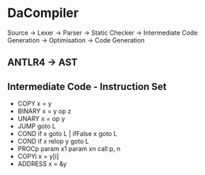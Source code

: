 # DaCompiler

Source
-> Lexer
-> Parser
-> Static Checker
-> Intermediate Code Generation
-> Optimisation
-> Code Generation


## ANTLR4 -> AST


## Intermediate Code - Instruction Set

* COPY      x = y
* BINARY    x = y op z
* UNARY     x = op y
* JUMP      goto L
* COND      if x goto L  |  ifFalse x goto L
* COND      if x relop y goto L
* PROCp     param x1
            param xn
            call p, n
* COPYi     x = y[i]
* ADDRESS   x = &y



